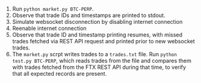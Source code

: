 1. Run ``python market.py BTC-PERP``.
2. Observe that trade IDs and timestamps are printed to stdout.
3. Simulate websocket disconnection by disabling internet connection
4. Reenable internet connection
5. Observe that trade ID and timestamp printing resumes, with missed trades fetched via REST API request and printed prior to new websocket trades.
6. The ``market.py`` scrpt writes trades to a ``trades.txt`` file. Run ``python test.py BTC-PERP``, which reads trades from the file and compares them with trades fetched from the FTX REST API during that time, to verify that all expected records are present.
